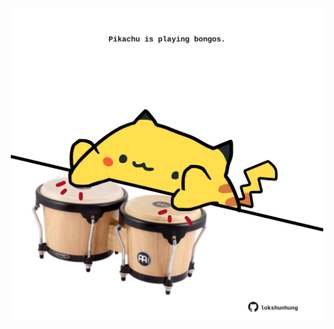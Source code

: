 <!-- built at 26/11/2023, 18:00:42 UTC -->
<p align="center">
  <img width="500" height="500" src="./ReadmeImage.svg">
</p>
